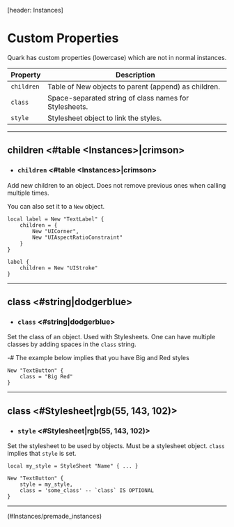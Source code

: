 [header: Instances]

# Custom Properties

Quark has custom properties (lowercase) which are not in normal instances.

| Property | Description                                            |
| -------- | ------------------------------------------------------ |
| `children` | Table of New objects to parent (append) as children.            |
| `class`    | Space-separated string of class names for Stylesheets. |
| `style` | Stylesheet object to link the styles. |

---

## <hidden>children <#table <‎Instances>|crimson></hidden>

- ### `children` <#table <‎Instances>|crimson>

Add new children to an object. Does not remove previous ones when calling multiple times.

You can also set it to a `New` object.

```luau
local label = New "TextLabel" {
	children = {
		New "UICorner",
		New "UIAspectRatioConstraint"
	}
}

label {
	children = New "UIStroke"
}
```

---

## <hidden>class <#string|dodgerblue></hidden>

- ### `class` <#string|dodgerblue>

Set the class of an object. Used with Stylesheets.
One can have multiple classes by adding spaces in the `class` string.

-# The example below implies that you have Big and Red styles

```luau
New "TextButton" {
	class = "Big Red"
}
```

---

## <hidden>class <#Stylesheet|rgb(55, 143, 102)></hidden>

- ### `style` <#Stylesheet|rgb(55, 143, 102)>

Set the stylesheet to be used by objects. Must be a stylesheet object.
`class` implies that `style` is set.

```luau
local my_style = StyleSheet "Name" { ... }

New "TextButton" {
	style = my_style,
	class = 'some_class' -- `class` IS OPTIONAL
}
```

---

<!NextPage|Premade Instances>(#Instances/premade_instances)

